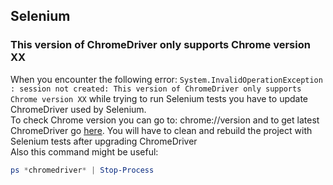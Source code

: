 ## Selenium

### This version of ChromeDriver only supports Chrome version XX
When you encounter the following error: `System.InvalidOperationException : session not created: This version of ChromeDriver only supports Chrome version XX` while trying to run Selenium tests you have to update ChromeDriver used by Selenium.<br />
To check Chrome version you can go to: chrome://version and to get latest ChromeDriver go [here](https://chromedriver.chromium.org/downloads). You will have to clean and rebuild the project with Selenium tests after upgrading ChromeDriver<br />
Also this command might be useful:
```powershell
ps *chromedriver* | Stop-Process
```
